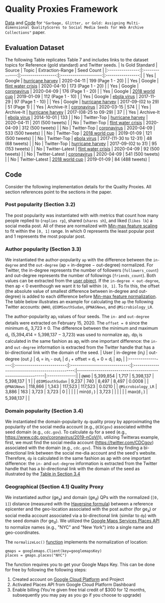 # Quality Proxies Framework
[Data](/Data) and [Code](/Code) for `"Garbage, Glitter, or Gold: Assigning Multi-dimensional QualityScores to Social Media Seeds for Web Archive Collections"` paper.
## Evaluation Dataset
The following Table replicates Table 7 and includes links to the dataset topics for Reference (gold standard) and Twitter seeds.
| Is Gold Standard |     Source     |        Topic       |    Extraction-Range   |     Seed Count    |
|:----------------:|:--------------:|:------------------:|:---------------------:|:-----------------:|
|        Yes       |     Google     |  [hurricane harvey](/Dataset/google/all/20200412025044_hurricane_harvey/hurricane_harvey_qp_mc.json.ss)  |       2020-04-11      | 199 (Page 1 - 20) |
|        Yes       |     Google     | [flint water crisis](/Dataset/google/all/20200410034257_flint_water_crisis/flint_water_crisis_qp_mc.json.ss) |       2020-04-10      | 173 (Page 1 - 20) |
|        Yes       |     Google     |     [coronavirus](/Dataset/google/all/20200410154858_coronavirus/coronavirus_qp_mc.json.ss)    |       2020-04-09      | 176 (Page 1 - 20) |
|        Yes       |     Google     |   [2018 world cup](/Dataset/google/all/20190109000000_2018_world_cup/2018_world_cup_qp_mc.json.ss)   |       2019-01-09      | 112 (Page 1 - 10) |
|        Yes       |     Google     |     [ebola virus](/Dataset/google/all/20171231000000_ebola_virus/ebola_virus_qp_mc.json.ss)    |       2017-11-29      |  97 (Page 1 - 10) |
|        Yes       |     Google     |  [hurricane harvey](/Dataset/google/all/20170901000000_hurricane_harvey/hurricane_harvey_qp_mc.json.ss)  |   2017-09-(02 to 29)  |    51 (Page 1)    |
|        Yes       |   Archive-It   |     [coronavirus](/Dataset/human/archiveit/20200410154858_coronavirus/coronavirus_qp_mc.json.ss)    |       2020-03-15      |        574        |
|        Yes       |   Archive-It   |  [hurricane harvey](/Dataset/human/archiveit/20170901000000_hurricane_harvey/hurricane_harvey_qp_mc.json.ss)  | 2017-(08-25 to 09-29) |         37        |
|        Yes       |   Archive-It   |     [ebola virus](/Dataset/human/archiveit/20171231000000_ebola_virus/ebola_virus_qp_mc.json.ss)    |       2014-10-01      |        133        |
|        No        |   Twitter-Top  |  [hurricane harvey](/Dataset/twitter_top/20200412025044_hurricane_harvey/hurricane_harvey_qp_mc.json.mc)  |       2020-04-11      |  201 (500 tweets) |
|        No        |   Twitter-Top  | [flint water crisis](/Dataset/twitter_top/20200410034257_flint_water_crisis/flint_water_crisis_qp_mc.json.mc) |       2020-04-09      |  312 (500 tweets) |
|        No        |   Twitter-Top  |     [coronavirus](/Dataset/twitter_top/20200410154858_coronavirus/coronavirus_qp_mc.json.mc)    |       2020-04-09      |  533 (500 tweets) |
|        No        |   Twitter-Top  |   [2018 world cup](/Dataset/twitter_top/20190109000000_2018_world_cup/2018_world_cup_qp_mc.json.mc)   |       2019-01-09      |  121 (500 tweets) |
|        No        |   Twitter-Top  |     [ebola virus](/Dataset/twitter_top/20171231000000_ebola_virus/ebola_virus_qp_mc.json.mc)    | 2017-(11-30 to 12-31) |   48 (68 tweets)  |
|        No        |   Twitter-Top  |  [hurricane harvey](/Dataset/twitter_top/20170901000000_hurricane_harvey/hurricane_harvey_qp_mc.json.mc)  |   2017-09-(02 to 31)  |  95 (153 tweets)  |
|        No        | Twitter-Latest | [flint water crisis](/Dataset/twitter_latest/20200410034257_flint_water_crisis/flint_water_crisis_qp_mc.json.mc) |       2020-04-09      |  92 (500 tweets)  |
|        No        | Twitter-Latest |     [coronavirus](/Dataset/twitter_latest/20200410154858_coronavirus/coronavirus_qp_mc.json.mc)    |       2020-04-09      |  541 (500 tweets) |
|        No        | Twitter-Latest |   [2018 world cup](/Dataset/twitter_latest/20190109000000_2018_world_cup/2018_world_cup_qp_mc.json.mc)   |       2019-01-09      |  84 (488 tweets)  |
## Code 
Consider the following implementation details for the Quality Proxies. All section references point to the sections in the paper.

### Post popularity (Section 3.2)
The post popularity was instantiated with with metrics that count how many people replied to (`replies rp`), shared (`shares sh`), and liked (`likes lk`) a social media post. All of these are normalized with [Min-max feature scaling](https://en.wikipedia.org/wiki/Feature_scaling) to fit within the `[0, 1]` range. In which 0 represents the least popular post and 1 represents the most popular post.

### Author popularity (Section 3.3)
We instantiated the author-popularity `ap` with the difference between the `in-degree` and the `out-degree` (ap = in-degree − out-degree) normalized. For Twitter, the in-degree represents the number of followers (`followers_count`) and out-degree represents the number of followings (`friends_count`). Both values can be extracted from the [user object](https://developer.twitter.com/en/docs/twitter-api/v1/data-dictionary/overview/user-object). If the `in-degree < out-degree`, then ap < 0 eventhough we want it to fall within `[0, 1]`. To fix this, the offset (the absolute value of smallest difference between in-degree and out-degree) is added to each difference before [Min-max feature normalization](https://en.wikipedia.org/wiki/Feature_scaling). The table below illustrates an example for calculating the `ap` the following Twitter accounts: `@WHO`, `@IOMSouthSudan`, `@PNASNews`, and `@Microbiology_LR`.

The author-popularity ap<sub>i</sub> values  of  four  seeds.   The `in-` and `out-degree` details were extracted on February 15, 2020.  The `offset = 0` since the minimum d<sub>i</sub>, 3,723 ≥ 0. The difference between the minimum and maximum d<sub>i</sub>, (5,394,414 = 5,398,137 − 3,723) was used to normalize ap<sub>i</sub>. dp<sub>i</sub> is calculated in the same fashion as ap<sub>i</sub> with one important difference: the `in-` and `out-degree` information is extracted from the Twitter handle that has a bi-directional link with the domain of the seed.
|        User        | in-degree (in<sub>i</sub>) | out-degree (out <sub> i</sub>) | d<sub>i</sub> = in<sub>i</sub> - out<sub>i</sub> | d <sub>i</sub> + offset = d<sub>i</sub> + 0 = d<sub>i</sub> | ap<sub>i</sub> |
|:------------------:|:--------------------------:|:------------------------------:|:------------------------------------------------:|-------------------------------------------------------------|:--------------:|
|       `@WHO`       |          5,399,854         |              1,717             |                     5,398,137                    |                          5,398,137                          |        1       |
|  `@IOMSouthSudan`  |            9,237           |               740              |                       8,497                      |                            8,497                            |     0.0008     |
|     `@PNASNews`    |           118,866          |              1,343             |                      117,523                     |                           117,523                           |     0.0210     |
| `@Microbiology_LR` |            3,886           |               163              |                       3,723                      |                            3,723                            |        0       |
|                    |                            |                                |              min(d<sub> i</sub> )              | 3,723                                                       |                |
|                    |                            |                                |              max(d<sub> i</sub> )              | 5,398,137                                                   |                |

### Domain popularity (Section 3.4)
We instantiated the domain-popularity `dp` quality proxy by approximating the popularity of the social media account (e.g., `@CDCgov`) associated withthe seed domain (e.g., `cdc.gov`). To calculate `dp` for a seed (e.g., https://www.cdc.gov/coronavirus/2019-nCoV/)), utilizing Twitteras example, first, we must find the social media account (https://twitter.com/CDCgov) associated with the domain (e.g., `cdc.gov`). This is done by finding a bi-directional link between the social me-dia account and the seed's website. Therefore, 
`dp` is calculated in the same fashion as ap with one important difference: the `in-` and `out-degree` information is extracted from the Twitter handle that has a bi-directional link with the domain of the seed as illustrated by the [Table in Section 3.4](#author-popularity-section-33)

### Geographical (Section 4.1) Quality Proxy
We instantiated author (ge<sub>a</sub>) and domain (ge<sub>d</sub>) QPs with the normalized (`[0, 1]`) distance (measured with the [Haversine formula](/Code/haversine.py)) between a reference epicenter and the geo-location associated with the post author (for ge<sub>a</sub>) or social media account associated via a bi-directional link (similar to `dp`) with the seed domain (for ge<sub>d</sub>). We utilized the [Google Maps Services Places API](https://developers.google.com/places/web-service/search) to normalize names (e.g., "NYC" and "New York") into a single name and geo-coordinates.

The `normalizeLoc()` [function](/Code/normalizeLocation.py) implements the normalization of location:
```
gmaps = googlemaps.Client(key=googlemapsKey)
places = gmaps.places("NYC")
```
The function requires you to get your Google Maps Key. This can be done for free by following the following steps:
1. Created account on [Google Cloud Platform](https://console.cloud.google.com/) and Project
2. Activated Places API from Google Cloud Platform Dashboard
3. Enable billing (You're given free trial credit of $300 for 12 months, subsequently you may pay as you go if you choose to upgrade)